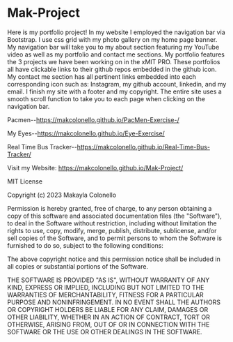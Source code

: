 # Mak-Project

Here is my portfolio project! In my website I employed the navigation bar via Bootstrap. I use css grid with my photo gallery on my home page banner. My navigation bar will take you to my about section featuring my YouTube video as well as my portfolio and contact me sections. My portfolio features the 3 projects we have been working on in the xMIT PRO. These portfolios all have clickable links to their github repos embedded in the github icon. My contact me section has all pertinent links embedded into each corresponding icon such as: Instagram, my github account, linkedin, and my email. I finish my site with a footer and my copyright. The entire site uses a smooth scroll function to take you to each page when clicking on the navigation bar.



Pacmen--https://makcolonello.github.io/PacMen-Exercise-/

My Eyes--https://makcolonello.github.io/Eye-Exercise/

Real Time Bus Tracker--https://makcolonello.github.io/Real-Time-Bus-Tracker/


Visit my Website: https://makcolonello.github.io/Mak-Project/

MIT License

Copyright (c) 2023 Makayla Colonello

Permission is hereby granted, free of charge, to any person obtaining a copy of this software and associated documentation files (the "Software"), to deal in the Software without restriction, including without limitation the rights to use, copy, modify, merge, publish, distribute, sublicense, and/or sell copies of the Software, and to permit persons to whom the Software is furnished to do so, subject to the following conditions:

The above copyright notice and this permission notice shall be included in all copies or substantial portions of the Software.

THE SOFTWARE IS PROVIDED "AS IS", WITHOUT WARRANTY OF ANY KIND, EXPRESS OR IMPLIED, INCLUDING BUT NOT LIMITED TO THE WARRANTIES OF MERCHANTABILITY, FITNESS FOR A PARTICULAR PURPOSE AND NONINFRINGEMENT. IN NO EVENT SHALL THE AUTHORS OR COPYRIGHT HOLDERS BE LIABLE FOR ANY CLAIM, DAMAGES OR OTHER LIABILITY, WHETHER IN AN ACTION OF CONTRACT, TORT OR OTHERWISE, ARISING FROM, OUT OF OR IN CONNECTION WITH THE SOFTWARE OR THE USE OR OTHER DEALINGS IN THE SOFTWARE.
